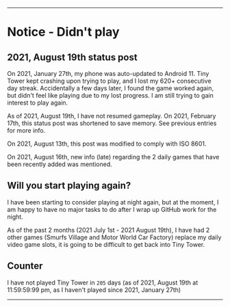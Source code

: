 
***

# Notice - Didn't play

## 2021, August 19th status post

On 2021, January 27th, my phone was auto-updated to Android 11. Tiny Tower kept crashing upon trying to play, and I lost my 620+ consecutive day streak. Accidentally a few days later, I found the game worked again, but didn't feel like playing due to my lost progress. I am still trying to gain interest to play again.

As of 2021, August 19th, I have not resumed gameplay. On 2021, February 17th, this status post was shortened to save memory. See previous entries for more info.

On 2021, August 13th, this post was modified to comply with ISO 8601.

On 2021, August 16th, new info (late) regarding the 2 daily games that have been recently added was mentioned.

## Will you start playing again?

I have been starting to consider playing at night again, but at the moment, I am happy to have no major tasks to do after I wrap up GitHub work for the night.

As of the past 2 months (2021 July 1st - 2021 August 19th), I have had 2 other games (Smurfs Village and Motor World Car Factory) replace my daily video game slots, it is going to be difficult to get back into Tiny Tower.

## Counter

I have not played Tiny Tower in `205` days (as of 2021, August 19th at 11:59:59:99 pm, as I haven't played since 2021, January 27th)

***
